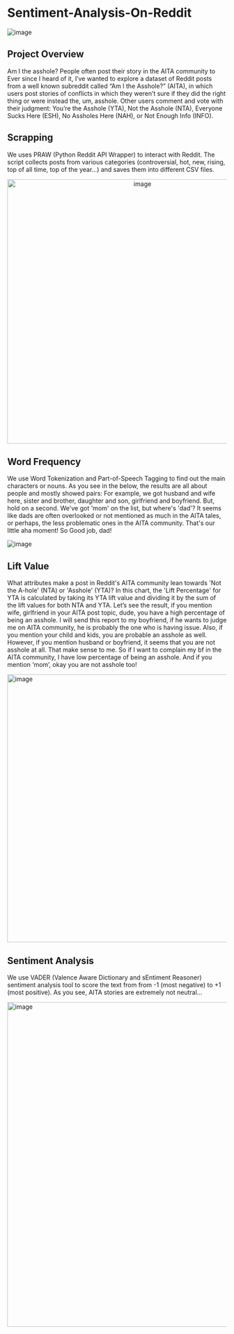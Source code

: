 # Sentiment-Analysis-On-Reddit

![image](https://github.com/MonicaLiou1025/Sentiment-Analysis/assets/140920765/03c9c743-459f-4da1-bb3b-4f8b60de6706)

## Project Overview
Am I the asshole? People often post their story in the AITA community to 
Ever since I heard of it, I’ve wanted to explore a dataset of Reddit posts from a well known subreddit called “Am I the Asshole?” (AITA), in which users post stories of conflicts in which they weren’t sure if they did the right thing or were instead the, um, asshole. Other users comment and vote with their judgment: You’re the Asshole (YTA), Not the Asshole (NTA), Everyone Sucks Here (ESH), No Assholes Here (NAH), or Not Enough Info (INFO).

## Scrapping
We uses PRAW (Python Reddit API Wrapper) to interact with Reddit. The script collects posts from various categories (controversial, hot, new, rising, top of all time, top of the year...) and saves them into different CSV files.

<div align="center">
  <img width="605" alt="image" src="https://github.com/MonicaLiou1025/Sentiment-Analysis/assets/140920765/3c855f37-1d32-4a2a-9011-87d2c4f52959">
</div>

## Word Frequency
We use Word Tokenization and Part-of-Speech Tagging to find out the main characters or nouns. As you see in the below, the results are all about people and mostly showed pairs: For example, we got husband and wife here, sister and brother, daughter and son, girlfriend and boyfriend. But, hold on a second. We've got 'mom' on the list, but where's 'dad'? It seems like dads are often overlooked or not mentioned as much in the AITA tales, or perhaps, the less problematic ones in the AITA community. That's our little aha moment! So Good job, dad!

![image](https://github.com/MonicaLiou1025/Sentiment-Analysis/assets/140920765/18f1354e-57b7-4784-9b24-7b9e1fb0530a)


## Lift Value
What attributes make a post in Reddit's AITA community lean towards 'Not the A-hole' (NTA) or 'Asshole' (YTA)? In this chart, the 'Lift Percentage' for YTA is calculated by taking its YTA lift value and dividing it by the sum of the lift values for both NTA and YTA. Let’s see the result, if you mention wife, girlfriend in your AITA post topic, dude, you have a high percentage of being an asshole. I will send this report to my boyfriend, if he wants to judge me on AITA community, he is probably the one who is having issue. Also, if you mention your child and kids, you are probable an asshole as well. However, if you mention husband or boyfriend, it seems that you are not asshole at all. That make sense to me. So if I want to complain my bf in the AITA community, I have low percentage of being an asshole.  And if you mention ‘mom’, okay you are not asshole too! 

<img width="613" alt="image" src="https://github.com/MonicaLiou1025/Sentiment-Analysis/assets/140920765/e8f02890-0cab-49ff-83f4-22f500982974">

## Sentiment Analysis
We use VADER (Valence Aware Dictionary and sEntiment Reasoner) sentiment analysis tool to score the text from from -1 (most negative) to +1 (most positive).
As you see, AITA stories are extremely not neutral…

<img width="743" alt="image" src="https://github.com/MonicaLiou1025/Sentiment-Analysis/assets/140920765/736530d0-a33f-46c3-a097-930931976510">

